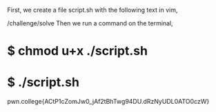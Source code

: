 First, we create a file script.sh with the following text in vim,

/challenge/solve
Then we run a command on the terminal,

# $ chmod u+x ./script.sh
# $ ./script.sh
pwn.college{ACtP1cZomJw0_jAf2tBhTwg94DU.dRzNyUDL0ATO0czW}
